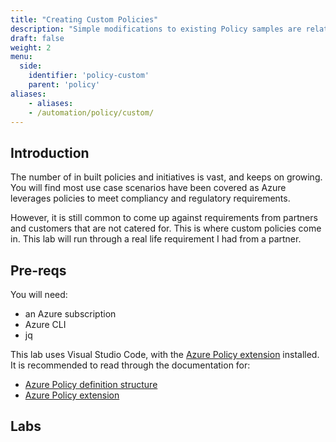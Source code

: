 ```yaml
---
title: "Creating Custom Policies"
description: "Simple modifications to existing Policy samples are relatively simple. But what if you need to do something new? Follow these labs to get a deeper understanding of the policy structure and how to use aliases."
draft: false
weight: 2
menu:
  side:
    identifier: 'policy-custom'
    parent: 'policy'
aliases:
    - aliases:
    - /automation/policy/custom/
---
```


## Introduction

The number of in built policies and initiatives is vast, and keeps on growing. You will find most use case scenarios have been covered as Azure leverages policies to meet compliancy and regulatory requirements.

However, it is still common to come up against requirements from partners and customers that are not catered for. This is where custom policies come in. This lab will run through a real life requirement I had from a partner.

## Pre-reqs

You will need:

* an Azure subscription
* Azure CLI
* jq

This lab uses Visual Studio Code, with the [Azure Policy extension](https://marketplace.visualstudio.com/items?itemName=AzurePolicy.azurepolicyextension) installed. It is recommended to read through the documentation for:

* [Azure Policy definition structure](https://docs.microsoft.com/azure/governance/policy/concepts/definition-structure)
* [Azure Policy extension](https://docs.microsoft.com/azure/governance/policy/how-to/extension-for-vscode)

## Labs